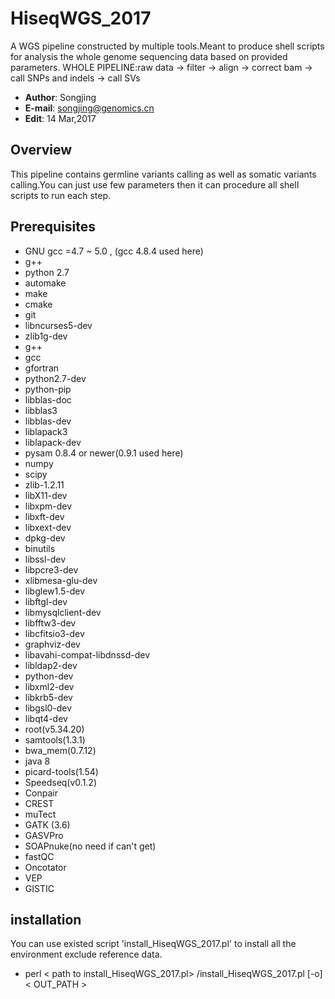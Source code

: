 # HiseqWGS_2017

A WGS pipeline constructed by multiple tools.Meant to  produce shell scripts for analysis the whole genome sequencing data based on provided parameters.
WHOLE PIPELINE:raw data -> filter -> align -> correct bam -> call SNPs and indels -> call SVs

* __Author__: Songjing <br>
* __E-mail__: songjing@genomics.cn<br>
* __Edit__: 14 Mar,2017<br>

## Overview <br>
This pipeline contains germline variants calling as well as somatic variants calling.You can just use few parameters then it can procedure all shell scripts to run each step.

## Prerequisites<br>
* GNU gcc =4.7 ~ 5.0 , (gcc 4.8.4 used here)
* g++
* python 2.7
* automake 
* make
* cmake 
* git 
*	libncurses5-dev
*	zlib1g-dev
*	g++ 
*	gcc 
*	gfortran
*	python2.7-dev 
*	python-pip 
*	libblas-doc 
*	libblas3
*	libblas-dev
*	liblapack3 
*	liblapack-dev
*	pysam 0.8.4 or newer(0.9.1 used here)
*	numpy 
*	scipy
*	zlib-1.2.11
*	libX11-dev 
*	libxpm-dev
*	libxft-dev
*	libxext-dev 
*	dpkg-dev 
*	binutils
*	libssl-dev 
*	libpcre3-dev
*	xlibmesa-glu-dev
*	libglew1.5-dev 
*	libftgl-dev
*	libmysqlclient-dev
*	libfftw3-dev 
*	libcfitsio3-dev 
*	graphviz-dev 
*	libavahi-compat-libdnssd-dev
*	libldap2-dev 
*	python-dev
*	libxml2-dev
*	libkrb5-dev 
*	libgsl0-dev 
*	libqt4-dev
*	root(v5.34.20)
*	samtools(1.3.1)
*	bwa_mem(0.7.12)
*	java 8
*	picard-tools(1.54)
*	Speedseq(v0.1.2)
*	Conpair
*	CREST
*	muTect
*	GATK (3.6)
*	GASVPro
*	SOAPnuke(no need if can't get)
*	fastQC
*	Oncotator
*	VEP
*	GISTIC
## installation<br>
You can use existed script 'install_HiseqWGS_2017.pl' to install all the environment exclude reference data.<br>
 * perl < path to install_HiseqWGS_2017.pl> /install_HiseqWGS_2017.pl [-o] < OUT_PATH >
	

